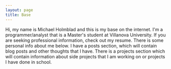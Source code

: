 ```yaml
---
layout: page
title: Base
---
```


Hi, my name is Michael Holmblad and this is my base on the internet. I'm a programmer/analyst that is a Master's student at Villanova University. If you are seeking professional information, check out my resume. There is some personal info about me below. I have a posts section, which will contain blog posts and other thoughts that I have. There is a projects section which will contain information about side projects that I am working on or projects I have done in school.
